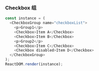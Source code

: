 ### Checkbox 组

<!--start-code-->

```js
const instance = (
  <CheckboxGroup name="checkboxList">
    <p>Group1</p>
    <Checkbox>Item A</Checkbox>
    <Checkbox>Item B</Checkbox>
    <p>Group2</p>
    <Checkbox>Item C</Checkbox>
    <Checkbox disabled>Item D</Checkbox>
  </CheckboxGroup>
);
ReactDOM.render(instance);
```

<!--end-code-->
